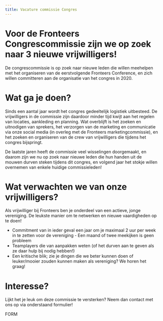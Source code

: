 ```yaml
---
title: Vacature commissie Congres
---
```

# Voor de Fronteers Congrescommissie zijn we op zoek naar 3 nieuwe vrijwilligers!

De congrescommissie is op zoek naar nieuwe leden die willen meehelpen met het organiseren van de eerstvolgende Fronteers Conference, en zich willen committeren aan de organisatie van het congres in 2020.

# Wat ga je doen?

Sinds een aantal jaar wordt het congres gedeeltelijk logistiek uitbesteed. De vrijwilligers in de commissie zijn daardoor minder tijd kwijt aan het regelen van locaties, aankleding en planning. Wat overblijft is het zoeken en uitnodigen van sprekers, het verzorgen van de marketing en communicatie via onze social media (in overleg met de Fronteers marketingcommissie), en het zoeken en organiseren van de crew van vrijwilligers die tijdens het congres bijspringt.

De laatste jaren heeft de commissie veel wisselingen doorgemaakt, en daarom zijn we nu op zoek naar nieuwe leden die hun handen uit de mouwen durven steken tijdens dit congres, en volgend jaar het stokje willen overnemen van enkele huidige commissieleden!

# Wat verwachten we van onze vrijwilligers?

Als vrijwilliger bij Fronteers ben je onderdeel van een actieve, jonge vereniging. De leukste manier om te netwerken en nieuwe vaardigheden op te doen!

* Commitment van in ieder geval een jaar om je maximaal 2 uur per week in te zetten voor de vereniging - Een maand of twee meekijken is geen probleem
* Teamplayers die van aanpakken weten (of het durven aan te geven als ze daar hulp bij nodig hebben!)
* Een kritische blik; zie je dingen die we beter kunnen doen of leuker/mooier zouden kunnen maken als vereniging? We horen het graag!

# Interesse?

Lijkt het je leuk om deze commissie te versterken? Neem dan contact met ons op via onderstaand formulier!

FORM
